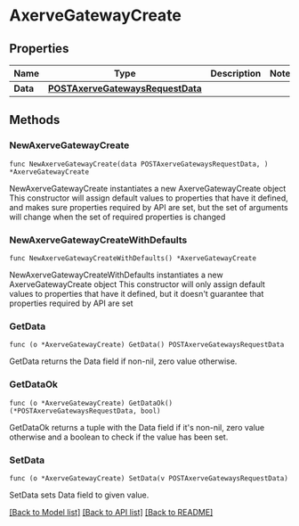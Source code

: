 # AxerveGatewayCreate

## Properties

Name | Type | Description | Notes
------------ | ------------- | ------------- | -------------
**Data** | [**POSTAxerveGatewaysRequestData**](POSTAxerveGatewaysRequestData.md) |  | 

## Methods

### NewAxerveGatewayCreate

`func NewAxerveGatewayCreate(data POSTAxerveGatewaysRequestData, ) *AxerveGatewayCreate`

NewAxerveGatewayCreate instantiates a new AxerveGatewayCreate object
This constructor will assign default values to properties that have it defined,
and makes sure properties required by API are set, but the set of arguments
will change when the set of required properties is changed

### NewAxerveGatewayCreateWithDefaults

`func NewAxerveGatewayCreateWithDefaults() *AxerveGatewayCreate`

NewAxerveGatewayCreateWithDefaults instantiates a new AxerveGatewayCreate object
This constructor will only assign default values to properties that have it defined,
but it doesn't guarantee that properties required by API are set

### GetData

`func (o *AxerveGatewayCreate) GetData() POSTAxerveGatewaysRequestData`

GetData returns the Data field if non-nil, zero value otherwise.

### GetDataOk

`func (o *AxerveGatewayCreate) GetDataOk() (*POSTAxerveGatewaysRequestData, bool)`

GetDataOk returns a tuple with the Data field if it's non-nil, zero value otherwise
and a boolean to check if the value has been set.

### SetData

`func (o *AxerveGatewayCreate) SetData(v POSTAxerveGatewaysRequestData)`

SetData sets Data field to given value.



[[Back to Model list]](../README.md#documentation-for-models) [[Back to API list]](../README.md#documentation-for-api-endpoints) [[Back to README]](../README.md)


